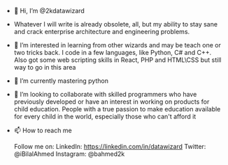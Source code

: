 - 👋 Hi, I’m @2kdatawizard

- Whatever I will write is already obsolete, all, but my ability to stay sane and crack enterprise architecture and engineering problems.
  
- 👀 I’m interested in learning from other wizards and may be teach one or two tricks back. I code in a few languages, like Python, C# and C++. 
      Also got some web scripting skills in React, PHP and HTML\CSS but still way to go in this area
      
- 🌱 I’m currently mastering python

- 💞️ I’m looking to collaborate with skilled programmers who have previously developed or have an interest in working on products for child education. 
     People with a true passion to make education available for every child in the world, especially those who can't afford it

- 📫 How to reach me
     
     Follow me on:
     LinkedIn:  https://linkedin.com/in/datawizard
     Twitter:   @iBilalAhmed
     Instagram: @bahmed2k
  

